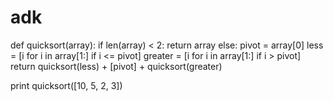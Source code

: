 # adk
def quicksort(array):
   if len(array) < 2:
     return array 
   else:
     pivot = array[0]
     less = [i for i in array[1:] if i <= pivot]
     greater = [i for i in array[1:] if i > pivot]
     return quicksort(less) + [pivot] + quicksort(greater)
     
     
print quicksort([10, 5, 2, 3])     
